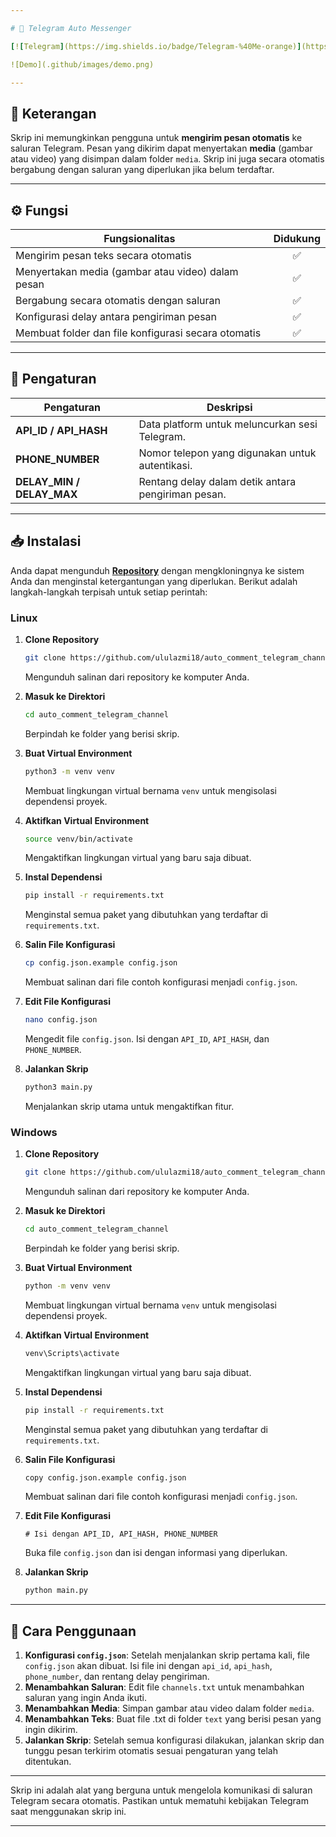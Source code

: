 ```yaml
---

# 🌟 Telegram Auto Messenger

[![Telegram](https://img.shields.io/badge/Telegram-%40Me-orange)](https://t.me/sho6ot)

![Demo](.github/images/demo.png)

---
```


## 📜 Keterangan
Skrip ini memungkinkan pengguna untuk **mengirim pesan otomatis** ke saluran Telegram. Pesan yang dikirim dapat menyertakan **media** (gambar atau video) yang disimpan dalam folder `media`. Skrip ini juga secara otomatis bergabung dengan saluran yang diperlukan jika belum terdaftar.

---

## ⚙️ Fungsi
| Fungsionalitas                                                | Didukung |
|-------------------------------------------------------------|:--------:|
| Mengirim pesan teks secara otomatis                          |    ✅    |
| Menyertakan media (gambar atau video) dalam pesan           |    ✅    |
| Bergabung secara otomatis dengan saluran                     |    ✅    |
| Konfigurasi delay antara pengiriman pesan                   |    ✅    |
| Membuat folder dan file konfigurasi secara otomatis          |    ✅    |

---

## 🔧 Pengaturan
| Pengaturan               | Deskripsi                                                                                                                   |
|--------------------------|----------------------------------------------------------------------------------------------------------------------------|
| **API_ID / API_HASH**    | Data platform untuk meluncurkan sesi Telegram.                                                                           |
| **PHONE_NUMBER**         | Nomor telepon yang digunakan untuk autentikasi.                                                                          |
| **DELAY_MIN / DELAY_MAX**| Rentang delay dalam detik antara pengiriman pesan.                                                                        |

---

## 📥 Instalasi
Anda dapat mengunduh [**Repository**](https://github.com/username/repo) dengan mengkloningnya ke sistem Anda dan menginstal ketergantungan yang diperlukan. Berikut adalah langkah-langkah terpisah untuk setiap perintah:

### Linux
1. **Clone Repository**
   ```bash
   git clone https://github.com/ululazmi18/auto_comment_telegram_channel.git
   ```
   Mengunduh salinan dari repository ke komputer Anda.

2. **Masuk ke Direktori**
   ```bash
   cd auto_comment_telegram_channel
   ```
   Berpindah ke folder yang berisi skrip.

3. **Buat Virtual Environment**
   ```bash
   python3 -m venv venv
   ```
   Membuat lingkungan virtual bernama `venv` untuk mengisolasi dependensi proyek.

4. **Aktifkan Virtual Environment**
   ```bash
   source venv/bin/activate
   ```
   Mengaktifkan lingkungan virtual yang baru saja dibuat.

5. **Instal Dependensi**
   ```bash
   pip install -r requirements.txt
   ```
   Menginstal semua paket yang dibutuhkan yang terdaftar di `requirements.txt`.

6. **Salin File Konfigurasi**
   ```bash
   cp config.json.example config.json
   ```
   Membuat salinan dari file contoh konfigurasi menjadi `config.json`.

7. **Edit File Konfigurasi**
   ```bash
   nano config.json
   ```
   Mengedit file `config.json`. Isi dengan `API_ID`, `API_HASH`, dan `PHONE_NUMBER`.

8. **Jalankan Skrip**
   ```bash
   python3 main.py
   ```
   Menjalankan skrip utama untuk mengaktifkan fitur.

### Windows
1. **Clone Repository**
   ```bash
   git clone https://github.com/ululazmi18/auto_comment_telegram_channel.git
   ```
   Mengunduh salinan dari repository ke komputer Anda.

2. **Masuk ke Direktori**
   ```bash
   cd auto_comment_telegram_channel
   ```
   Berpindah ke folder yang berisi skrip.

3. **Buat Virtual Environment**
   ```bash
   python -m venv venv
   ```
   Membuat lingkungan virtual bernama `venv` untuk mengisolasi dependensi proyek.

4. **Aktifkan Virtual Environment**
   ```bash
   venv\Scripts\activate
   ```
   Mengaktifkan lingkungan virtual yang baru saja dibuat.

5. **Instal Dependensi**
   ```bash
   pip install -r requirements.txt
   ```
   Menginstal semua paket yang dibutuhkan yang terdaftar di `requirements.txt`.

6. **Salin File Konfigurasi**
   ```bash
   copy config.json.example config.json
   ```
   Membuat salinan dari file contoh konfigurasi menjadi `config.json`.

7. **Edit File Konfigurasi**
   ```plaintext
   # Isi dengan API_ID, API_HASH, PHONE_NUMBER
   ```
   Buka file `config.json` dan isi dengan informasi yang diperlukan.

8. **Jalankan Skrip**
   ```bash
   python main.py
   ```

---

## 🚀 Cara Penggunaan
1. **Konfigurasi `config.json`**: Setelah menjalankan skrip pertama kali, file `config.json` akan dibuat. Isi file ini dengan `api_id`, `api_hash`, `phone_number`, dan rentang delay pengiriman.
2. **Menambahkan Saluran**: Edit file `channels.txt` untuk menambahkan saluran yang ingin Anda ikuti.
3. **Menambahkan Media**: Simpan gambar atau video dalam folder `media`.
4. **Menambahkan Teks**: Buat file .txt di folder `text` yang berisi pesan yang ingin dikirim.
5. **Jalankan Skrip**: Setelah semua konfigurasi dilakukan, jalankan skrip dan tunggu pesan terkirim otomatis sesuai pengaturan yang telah ditentukan.

---

Skrip ini adalah alat yang berguna untuk mengelola komunikasi di saluran Telegram secara otomatis. Pastikan untuk mematuhi kebijakan Telegram saat menggunakan skrip ini.

--- 
